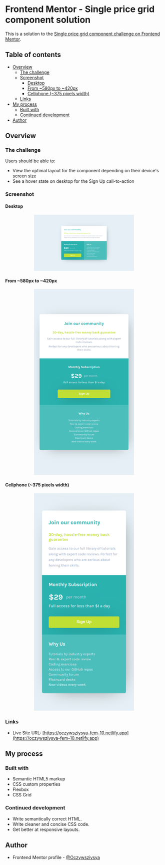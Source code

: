 # Frontend Mentor - Single price grid component solution

This is a solution to the [Single price grid component challenge on Frontend Mentor](https://www.frontendmentor.io/challenges/single-price-grid-component-5ce41129d0ff452fec5abbbc).

## Table of contents

- [Overview](#overview)
  - [The challenge](#the-challenge)
  - [Screenshot](#screenshot)
    - [Desktop](#desktop)
    - [From ~580px to ~420px](#from-580px-to-420px)
    - [Cellphone (~375 pixels width)](#cellphone-375-pixels-width)
  - [Links](#links)
- [My process](#my-process)
  - [Built with](#built-with)
  - [Continued development](#continued-development)
- [Author](#author)

## Overview

### The challenge

Users should be able to:

- View the optimal layout for the component depending on their device's screen size
- See a hover state on desktop for the Sign Up call-to-action

### Screenshot

#### Desktop
<div align="center"><img src="./screenshots/screenshot-desktop.png" width="320" /></div>

#### From ~580px to ~420px
<div align="center"><img src="./screenshots/screenshot-tablet.png" width="320" /></div>

#### Cellphone (~375 pixels width)
<div align="center"><img src="./screenshots/screenshot-cellphone.png" width="320" /></div>

### Links

- Live Site URL: [https://oczywsziysya-fem-10.netlify.app](https://oczywsziysya-fem-10.netlify.app)

## My process

### Built with

- Semantic HTML5 markup
- CSS custom properties
- Flexbox
- CSS Grid

### Continued development

- Write semantically correct HTML.
- Write cleaner and concise CSS code.
- Get better at responsive layouts.

## Author

- Frontend Mentor profile - [@Oczywsziysya](https://www.frontendmentor.io/profile/Oczywsziysya)
